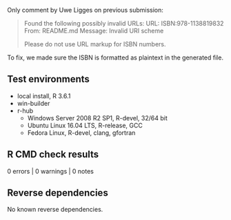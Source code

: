 Only comment by Uwe Ligges on previous submission:

> Found the following possibly invalid URLs:
>  URL: ISBN:978-1138819832
> From: README.md
> Message: Invalid URI scheme
>
> Please do not use URL markup for ISBN numbers.

To fix, we made sure the ISBN is formatted as plaintext in the generated file.

## Test environments

* local install, R 3.6.1
* win-builder
* r-hub
  - Windows Server 2008 R2 SP1, R-devel, 32/64 bit
  - Ubuntu Linux 16.04 LTS, R-release, GCC
  - Fedora Linux, R-devel, clang, gfortran


## R CMD check results

0 errors | 0 warnings | 0 notes


## Reverse dependencies

No known reverse dependencies.
